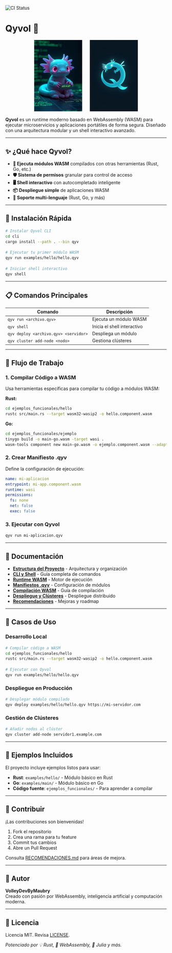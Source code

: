 ![CI Status](https://github.com/maubry-ortega/Qyvol/actions/workflows/rust-ci.yml/badge.svg)

# Qyvol 🚀

<div align="center">
  <img src="assets/axi.png" alt="Mascota Axi" width="150" style="margin-right: 20px;"/>
  <img src="assets/qyvol-logo.png" alt="Logo Qyvol" width="150"/>
</div>

**Qyvol** es un runtime moderno basado en WebAssembly (WASM) para ejecutar microservicios y aplicaciones portátiles de forma segura. Diseñado con una arquitectura modular y un shell interactivo avanzado.

---

## ✨ ¿Qué hace Qyvol?

- **🚀 Ejecuta módulos WASM** compilados con otras herramientas (Rust, Go, etc.)
- **🛡️ Sistema de permisos** granular para control de acceso
- **🖥️ Shell interactivo** con autocompletado inteligente
- **📦 Despliegue simple** de aplicaciones WASM
- **🔧 Soporte multi-lenguaje** (Rust, Go, y más)

---

## 🚀 Instalación Rápida

```bash
# Instalar Qyvol CLI
cd cli
cargo install --path . --bin qyv

# Ejecutar tu primer módulo WASM
qyv run examples/hello/hello.qyv

# Iniciar shell interactivo
qyv shell
```

---

## 📋 Comandos Principales

| Comando | Descripción |
|---------|-------------|
| `qyv run <archivo.qyv>` | Ejecuta un módulo WASM |
| `qyv shell` | Inicia el shell interactivo |
| `qyv deploy <archivo.qyv> <servidor>` | Despliega un módulo |
| `qyv cluster add-node <nodo>` | Gestiona clústeres |

---

## 🔧 Flujo de Trabajo

### 1. Compilar Código a WASM
Usa herramientas específicas para compilar tu código a módulos WASM:

**Rust:**
```bash
cd ejemplos_funcionales/hello
rustc src/main.rs --target wasm32-wasip2 -o hello.component.wasm
```

**Go:**
```bash
cd ejemplos_funcionales/ejemplo
tinygo build -o main-go.wasm -target wasi .
wasm-tools component new main-go.wasm -o ejemplo.component.wasm --adapt wasi-adapter.wasm
```

### 2. Crear Manifiesto .qyv
Define la configuración de ejecución:

```yaml
name: mi-aplicacion
entrypoint: mi-app.component.wasm
runtime: wasi
permissions:
  fs: none
  net: false
  exec: false
```

### 3. Ejecutar con Qyvol
```bash
qyv run mi-aplicacion.qyv
```

---

## 📖 Documentación

- **[Estructura del Proyecto](docs/ESTRUCTURA.md)** - Arquitectura y organización
- **[CLI y Shell](docs/CLI.md)** - Guía completa de comandos
- **[Runtime WASM](docs/RUNTIME.md)** - Motor de ejecución
- **[Manifiestos .qyv](docs/MANIFESTOS.md)** - Configuración de módulos
- **[Compilación WASM](docs/COMPILACION.md)** - Guía de compilación
- **[Despliegue y Clústeres](docs/DESPLIEGUE.md)** - Despliegue distribuido
- **[Recomendaciones](docs/RECOMENDACIONES.md)** - Mejoras y roadmap

---

## 🎯 Casos de Uso

### Desarrollo Local
```bash
# Compilar código a WASM
cd ejemplos_funcionales/hello
rustc src/main.rs --target wasm32-wasip2 -o hello.component.wasm

# Ejecutar con Qyvol
qyv run examples/hello/hello.qyv
```

### Despliegue en Producción
```bash
# Desplegar módulo compilado
qyv deploy examples/hello/hello.qyv https://mi-servidor.com
```

### Gestión de Clústeres
```bash
# Añadir nodos al clúster
qyv cluster add-node servidor1.example.com
```

---

## 🧪 Ejemplos Incluidos

El proyecto incluye ejemplos listos para usar:

- **Rust**: `examples/hello/` - Módulo básico en Rust
- **Go**: `examples/main/` - Módulo básico en Go
- **Código fuente**: `ejemplos_funcionales/` - Para aprender a compilar

---

## 🤝 Contribuir

¡Las contribuciones son bienvenidas! 

1. Fork el repositorio
2. Crea una rama para tu feature
3. Commit tus cambios
4. Abre un Pull Request

Consulta [RECOMENDACIONES.md](docs/RECOMENDACIONES.md) para áreas de mejora.

---

## 🧙 Autor

**VolleyDevByMaubry**  
Creado con pasión por WebAssembly, inteligencia artificial y computación moderna.

---

## 📜 Licencia

Licencia MIT. Revisa [LICENSE](LICENSE).

_Potenciado por 💡 Rust, 🚀 WebAssembly, 🧠 Julia y más._
